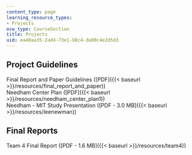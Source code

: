 ```yaml
---
content_type: page
learning_resource_types:
- Projects
ocw_type: CourseSection
title: Projects
uid: ea40aa35-2ad4-73e1-98c4-da80c4e2d5d3
---
```


Project Guidelines
------------------

Final Report and Paper Guidelines ([PDF]({{< baseurl >}}/resources/final_report_and_paper))  
Needham Center Plan ([PDF]({{< baseurl >}}/resources/needham_center_plan1))  
Needham - MIT Study Presentation ([PDF - 3.0 MB]({{< baseurl >}}/resources/leenewman))

Final Reports
-------------

Team 4 Final Report ([PDF - 1.6 MB]({{< baseurl >}}/resources/team4))